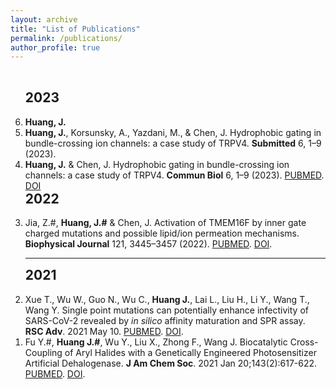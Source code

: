 ```yaml
---
layout: archive
title: "List of Publications"
permalink: /publications/
author_profile: true
---
```


<!-- reversed order of the publication list; this is an easy to do this-->

<br>
<ol reversed>

<h2 style='margin-top:0'>2023</h2>

<li>
<b>Huang, J.</b> <li>
<b>Huang, J.</b>, Korsunsky, A., Yazdani, M., & Chen, J. Hydrophobic gating in bundle-crossing ion channels: a case study of TRPV4. <b>Submitted</b> 6, 1–9 (2023).
</li>
 
<li>
<b>Huang, J.</b> & Chen, J. Hydrophobic gating in bundle-crossing ion channels: a case study of TRPV4. <b>Commun Biol</b> 6, 1–9 (2023).
<a href="https://pubmed.ncbi.nlm.nih.gov/37891195/">PUBMED</a>.
<a href="https://www.nature.com/articles/s42003-023-05471-0">DOI</a>
</li>

<h2 style='margin-top:0'>2022</h2>

<li>
Jia, Z.#, <b>Huang, J.#</b> & Chen, J. Activation of TMEM16F by inner gate charged mutations and possible lipid/ion permeation mechanisms. <b>Biophysical Journal</b> 121, 3445–3457 (2022).
<a href="https://pubmed.ncbi.nlm.nih.gov/35978550/">PUBMED</a>.
<a href="https://www.cell.com/biophysj/fulltext/S0006-3495(22)00671-3">DOI</a>.
</li>

<hr>
<h2 style='margin-top:0'>2021</h2>

<li>
Xue T., Wu W., Guo N., Wu C., <b>Huang J.</b>, Lai L., Liu H., Li Y., Wang T., Wang Y. Single point mutations can potentially enhance infectivity of SARS-CoV-2 revealed by <i>in silico</i> affinity maturation and SPR assay. <b>RSC Adv</b>. 2021 May 10.
<a href="https://pubmed.ncbi.nlm.nih.gov/35423963/">PUBMED</a>.
<a href="https://pubs.rsc.org/en/content/articlelanding/2021/RA/D1RA00426C">DOI</a>.
</li>

<li>
Fu Y.#, <b>Huang J.#</b>, Wu Y., Liu X., Zhong F., Wang J. Biocatalytic Cross-Coupling of Aryl Halides with a Genetically Engineered Photosensitizer Artificial Dehalogenase. <b>J Am Chem Soc</b>. 2021 Jan 20;143(2):617-622.
<a href="https://pubmed.ncbi.nlm.nih.gov/33410683/">PUBMED</a>. 
<a href="https://pubs.acs.org/doi/10.1021/jacs.0c10882">DOI</a>.
</li>

</ol>
